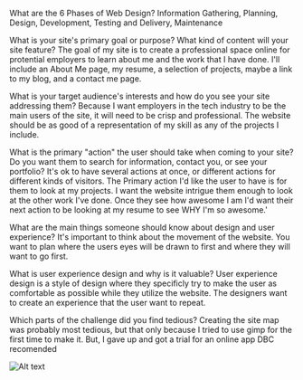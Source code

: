 What are the 6 Phases of Web Design?
Information Gathering, Planning, Design, Development, Testing and Delivery, Maintenance

What is your site's primary goal or purpose? What kind of content will your site feature?
The goal of my site is to create a professional space online for protential employers to learn about me and the work that I have done. I'll include an About Me page, my resume, a selection of projects, maybe a link to my blog, and a contact me page.

What is your target audience's interests and how do you see your site addressing them?
Because I want employers in the tech industry to be the main users of the site, it will need to be crisp and professional. The website should be as good of a representation of my skill as any of the projects I include.

What is the primary "action" the user should take when coming to your site? Do you want them to search for information, contact you, or see your portfolio? It's ok to have several actions at once, or different actions for different kinds of visitors.
The Primary action I'd like the user to have is for them to look at my projects. I want the website intrigue them enough to look at the other work I've done. Once they see how awesome I am I'd want their next action to be looking at my resume to see WHY I'm so awesome.'

What are the main things someone should know about design and user experience?
It's important to think about the movement of the website. You want to plan where the users eyes will be drawn to first and where they will want to go first.

What is user experience design and why is it valuable?
User experience design is a style of design where they specificly try to make the user as comfortable as possible while they utilize the website. The designers want to create an experience that the user want to repeat.

Which parts of the challenge did you find tedious?
Creating the site map was probably most tedious, but that only because I tried to use gimp for the first time to make it. But, I gave up and got a trial for an online app DBC recomended

![Alt text](/imgs/map.png "My Site Map")
